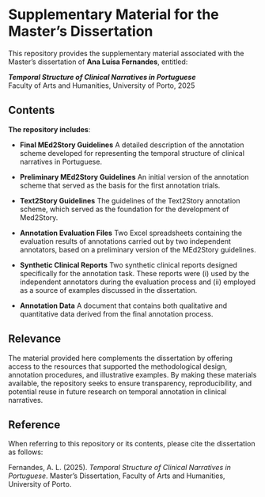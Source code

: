 # Supplementary Material for the Master’s Dissertation  

This repository provides the supplementary material associated with the Master’s dissertation of **Ana Luísa Fernandes**, entitled:  

**_Temporal Structure of Clinical Narratives in Portuguese_**  
Faculty of Arts and Humanities, University of Porto, 2025  

## Contents  

**The repository includes**:

- **Final MEd2Story Guidelines**
A detailed description of the annotation scheme developed for representing the temporal structure of clinical narratives in Portuguese.

- **Preliminary MEd2Story Guidelines**
An initial version of the annotation scheme that served as the basis for the first annotation trials.

- **Text2Story Guidelines**
The guidelines of the Text2Story annotation scheme, which served as the foundation for the development of Med2Story.

- **Annotation Evaluation Files**
Two Excel spreadsheets containing the evaluation results of annotations carried out by two independent annotators, based on a preliminary version of the MEd2Story guidelines.

- **Synthetic Clinical Reports**
Two synthetic clinical reports designed specifically for the annotation task. These reports were (i) used by the independent annotators during the evaluation process and (ii) employed as a source of examples discussed in the dissertation.

- **Annotation Data**
A document that contains both qualitative and quantitative data derived from the final annotation process.

  
## Relevance  

The material provided here complements the dissertation by offering access to the resources that supported the methodological design, annotation procedures, and illustrative examples. By making these materials available, the repository seeks to ensure transparency, reproducibility, and potential reuse in future research on temporal annotation in clinical narratives.  

## Reference  

When referring to this repository or its contents, please cite the dissertation as follows:  

Fernandes, A. L. (2025). *Temporal Structure of Clinical Narratives in Portuguese*. Master’s Dissertation, Faculty of Arts and Humanities, University of Porto.  
